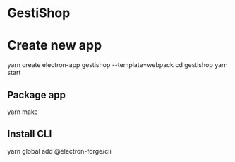 # GestiShop

# Create new app
yarn create electron-app gestishop --template=webpack
cd gestishop
yarn start

## Package app
yarn make

## Install CLI
yarn global add @electron-forge/cli
